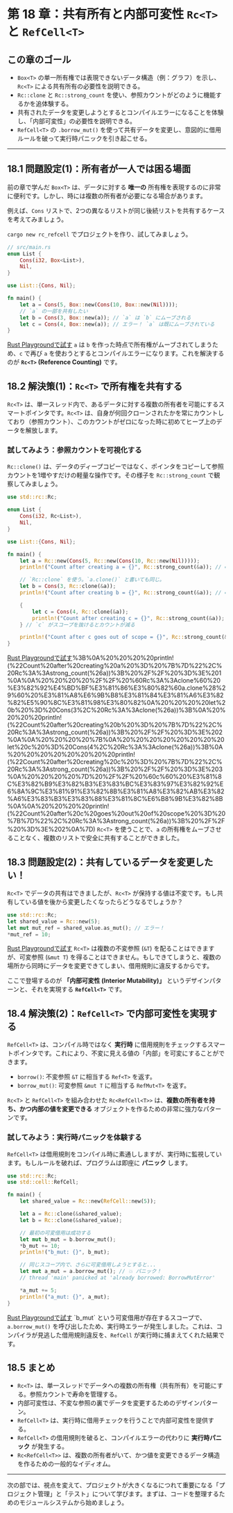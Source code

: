 # 第 18 章：共有所有と内部可変性 `Rc<T>` と `RefCell<T>`

## この章のゴール
- `Box<T>` の単一所有権では表現できないデータ構造（例：グラフ）を示し、`Rc<T>` による共有所有の必要性を説明できる。
- `Rc::clone` と `Rc::strong_count` を使い、参照カウントがどのように機能するかを追体験する。
- 共有されたデータを変更しようとするとコンパイルエラーになることを体験し、「内部可変性」の必要性を説明できる。
- `RefCell<T>` の `.borrow_mut()` を使って共有データを変更し、意図的に借用ルールを破って実行時パニックを引き起こせる。

---

## 18.1 問題設定(1)：所有者が一人では困る場面

前の章で学んだ `Box<T>` は、データに対する **唯一の** 所有権を表現するのに非常に便利です。しかし、時には複数の所有者が必要になる場合があります。

例えば、`Cons` リストで、2つの異なるリストが同じ後続リストを共有するケースを考えてみましょう。

`cargo new rc_refcell` でプロジェクトを作り、試してみましょう。

```rust
// src/main.rs
enum List {
    Cons(i32, Box<List>),
    Nil,
}

use List::{Cons, Nil};

fn main() {
    let a = Cons(5, Box::new(Cons(10, Box::new(Nil))));
    // `a` の一部を共有したい
    let b = Cons(3, Box::new(a)); // `a` は `b` にムーブされる
    let c = Cons(4, Box::new(a)); // エラー！ `a` は既にムーブされている
}
```
[Rust Playgroundで試す](https://play.rust-lang.org/?version=stable&mode=debug&edition=2021&code=%2F%2F%20src%2Fmain.rs%0Aenum%20List%20%7B%0A%20%20%20%20Cons(i32%2C%20Box%3CList%3E)%2C%0A%20%20%20%20Nil%2C%0A%7D%0A%0Ause%20List%3A%3A%7BCons%2C%20Nil%7D%3B%0A%0Afn%20main()%20%7B%0A%20%20%20%20let%20a%20%3D%20Cons(5%2C%20Box%3A%3Anew(Cons(10%2C%20Box%3A%3Anew(Nil))))%3B%0A%20%20%20%20%2F%2F%20%60a%60%20%E3%81%AE%E4%B8%80%E9%83%A8%E3%82%92%E5%85%B1%E6%9C%89%E3%81%97%E3%81%9F%E3%81%84%0A%20%20%20%20let%20b%20%3D%20Cons(3%2C%20Box%3A%3Anew(a))%3B%20%2F%2F%20%60a%60%20%E3%81%AF%20%60b%60%20%E3%81%AB%E3%83%A0%E3%83%BC%E3%83%96%E3%81%95%E3%82%8C%E3%82%8B%0A%20%20%20%20let%20c%20%3D%20Cons(4%2C%20Box%3A%3Anew(a))%3B%20%2F%2F%20%E3%82%A8%E3%83%A9%E3%83%BC%EF%BC%81%20%60a%60%20%E3%81%AF%E6%97%A2%E3%81%AB%E3%83%A0%E3%83%BC%E3%83%96%E3%81%95%E3%82%8C%E3%81%A6%E3%81%84%E3%82%8B%0A%7D)
`a` は `b` を作った時点で所有権がムーブされてしまうため、`c` で再び `a` を使おうとするとコンパイルエラーになります。これを解決するのが **`Rc<T>` (Reference Counting)** です。

## 18.2 解決策(1)：`Rc<T>` で所有権を共有する

`Rc<T>` は、単一スレッド内で、あるデータに対する複数の所有者を可能にするスマートポインタです。`Rc<T>` は、自身が何回クローンされたかを常にカウントしており（参照カウント）、このカウントがゼロになった時に初めてヒープ上のデータを解放します。

### 試してみよう：参照カウントを可視化する

`Rc::clone()` は、データのディープコピーではなく、ポインタをコピーして参照カウントを1増やすだけの軽量な操作です。その様子を `Rc::strong_count` で観察してみましょう。

```rust
use std::rc::Rc;

enum List {
    Cons(i32, Rc<List>),
    Nil,
}

use List::{Cons, Nil};

fn main() {
    let a = Rc::new(Cons(5, Rc::new(Cons(10, Rc::new(Nil)))));
    println!("Count after creating a = {}", Rc::strong_count(&a)); // => 1

    // `Rc::clone` を使う。`a.clone()` と書いても同じ。
    let b = Cons(3, Rc::clone(&a));
    println!("Count after creating b = {}", Rc::strong_count(&a)); // => 2

    {
        let c = Cons(4, Rc::clone(&a));
        println!("Count after creating c = {}", Rc::strong_count(&a)); // => 3
    } // `c` がスコープを抜けるとカウントが減る

    println!("Count after c goes out of scope = {}", Rc::strong_count(&a)); // => 2
}
```
[Rust Playgroundで試す](https://play.rust-lang.org/?version=stable&mode=debug&edition=2021&code=use%20std%3A%3Arc%3A%3ARc%3B%0A%0Aenum%20List%20%7B%0A%20%20%20%20Cons(i32%2C%20Rc%3CList%3E)%2C%0A%20%20%20%20Nil%2C%0A%7D%0A%0Ause%20List%3A%3A%7BCons%2C%20Nil%7D%3B%0A%0Afn%20main()%20%7B%0A%20%20%20%20let%20a%20%3D%20Rc%3A%3Anew(Cons(5%2C%20Rc%3A%3Anew(Cons(10%2C%20Rc%3A%3Anew(Nil))))))%3B%0A%20%20%20%20println!(%22Count%20after%20creating%20a%20%3D%20%7B%7D%22%2C%20Rc%3A%3Astrong_count(%26a))%3B%20%2F%2F%20%3D%3E%201%0A%0A%20%20%20%20%2F%2F%20%60Rc%3A%3Aclone%60%20%E3%82%92%E4%BD%BF%E3%81%86%E3%80%82%60a.clone%28%29%60%20%E3%81%A8%E6%9B%B8%E3%81%84%E3%81%A6%E3%82%82%E5%90%8C%E3%81%98%E3%80%82%0A%20%20%20%20let%20b%20%3D%20Cons(3%2C%20Rc%3A%3Aclone(%26a))%3B%0A%20%20%20%20println!(%22Count%20after%20creating%20b%20%3D%20%7B%7D%22%2C%20Rc%3A%3Astrong_count(%26a))%3B%20%2F%2F%20%3D%3E%202%0A%0A%20%20%20%20%7B%0A%20%20%20%20%20%20%20%20let%20c%20%3D%20Cons(4%2C%20Rc%3A%3Aclone(%26a))%3B%0A%20%20%20%20%20%20%20%20println!(%22Count%20after%20creating%20c%20%3D%20%7B%7D%22%2C%20Rc%3A%3Astrong_count(%26a))%3B%20%2F%2F%20%3D%3E%203%0A%20%20%20%20%7D%20%2F%2F%20%60c%60%20%E3%81%8C%E3%82%B9%E3%82%B3%E3%83%BC%E3%83%97%E3%82%92%E6%8A%9C%E3%81%91%E3%82%8B%E3%81%A8%E3%82%AB%E3%82%A6%E3%83%B3%E3%83%88%E3%81%8C%E6%B8%9B%E3%82%8B%0A%0A%20%20%20%20println!(%22Count%20after%20c%20goes%20out%20of%20scope%20%3D%20%7B%7D%22%2C%20Rc%3A%3Astrong_count(%26a))%3B%20%2F%2F%20%3D%3E%202%0A%7D)
`Rc<T>` を使うことで、`a` の所有権をムーブさせることなく、複数のリストで安全に共有することができました。

## 18.3 問題設定(2)：共有しているデータを変更したい！

`Rc<T>` でデータの共有はできましたが、`Rc<T>` が保持する値は不変です。もし共有している値を後から変更したくなったらどうなるでしょうか？

```rust
use std::rc::Rc;
let shared_value = Rc::new(5);
let mut mut_ref = shared_value.as_mut(); // エラー！
*mut_ref = 10;
```
[Rust Playgroundで試す](https://play.rust-lang.org/?version=stable&mode=debug&edition=2021&code=use%20std%3A%3Arc%3A%3ARc%3B%0Alet%20shared_value%20%3D%20Rc%3A%3Anew(5)%3B%0Alet%20mut%20mut_ref%20%3D%20shared_value.as_mut()%3B%20%2F%2F%20%E3%82%A8%E3%83%A9%E3%83%BC%EF%BC%81%0A%2Amut_ref%20%3D%2010%3B)
`Rc<T>` は複数の不変参照 (`&T`) を配ることはできますが、可変参照 (`&mut T`) を得ることはできません。もしできてしまうと、複数の場所から同時にデータを変更できてしまい、借用規則に違反するからです。

ここで登場するのが **「内部可変性 (Interior Mutability)」** というデザインパターンと、それを実現する **`RefCell<T>`** です。

## 18.4 解決策(2)：`RefCell<T>` で内部可変性を実現する

`RefCell<T>` は、コンパイル時ではなく **実行時** に借用規則をチェックするスマートポインタです。これにより、不変に見える値の「内部」を可変にすることができます。

- `borrow()`: 不変参照 `&T` に相当する `Ref<T>` を返す。
- `borrow_mut()`: 可変参照 `&mut T` に相当する `RefMut<T>` を返す。

`Rc<T>` と `RefCell<T>` を組み合わせた `Rc<RefCell<T>>` は、**複数の所有者を持ち、かつ内部の値を変更できる** オブジェクトを作るための非常に強力なパターンです。

### 試してみよう：実行時パニックを体験する

`RefCell<T>` は借用規則をコンパイル時に素通ししますが、実行時に監視しています。もしルールを破れば、プログラムは即座に **パニック** します。

```rust
use std::rc::Rc;
use std::cell::RefCell;

fn main() {
    let shared_value = Rc::new(RefCell::new(5));

    let a = Rc::clone(&shared_value);
    let b = Rc::clone(&shared_value);

    // 最初の可変借用は成功する
    let mut b_mut = b.borrow_mut();
    *b_mut += 10;
    println!("b_mut: {}", b_mut);

    // 同じスコープ内で、さらに可変借用しようとすると...
    let mut a_mut = a.borrow_mut(); // 💥 パニック！
    // thread 'main' panicked at 'already borrowed: BorrowMutError'

    *a_mut += 5;
    println!("a_mut: {}", a_mut);
}
```
[Rust Playgroundで試す](https://play.rust-lang.org/?version=stable&mode=debug&edition=2021&code=use%20std%3A%3Arc%3A%3ARc%3B%0Ause%20std%3A%3Acell%3A%3ARefCell%3B%0A%0Afn%20main()%20%7B%0A%20%20%20%20let%20shared_value%20%3D%20Rc%3A%3Anew(RefCell%3A%3Anew(5))%3B%0A%0A%20%20%20%20let%20a%20%3D%20Rc%3A%3Aclone(%26shared_value)%3B%0A%20%20%20%20let%20b%20%3D%20Rc%3A%3Aclone(%26shared_value)%3B%0A%0A%20%20%20%20%2F%2F%20%E6%9C%80%E5%88%9D%E3%81%AE%E5%8F%AF%E5%A4%89%E5%80%9F%E7%94%A8%E3%81%AF%E6%88%90%E5%8A%9F%E3%81%99%E3%82%8B%0A%20%20%20%20let%20mut%20b_mut%20%3D%20b.borrow_mut()%3B%0A%20%20%20%20*b_mut%20%2B%3D%2010%3B%0A%20%20%20%20println!(%22b_mut%3A%20%7B%7D%22%2C%20b_mut)%3B%0A%0A%20%20%20%20%2F%2F%20%E5%90%8C%E3%81%98%E3%82%B9%E3%82%B3%E3%83%BC%E3%83%97%E5%86%85%E3%81%A7%E3%80%81%E3%81%95%E3%82%89%E3%81%AB%E5%8F%AF%E5%A4%89%E5%80%9F%E7%94%A8%E3%81%97%E3%82%88%E3%81%86%E3%81%A8%E3%81%99%E3%82%8B%E3%81%A8...%0A%20%20%20%20let%20mut%20a_mut%20%3D%20a.borrow_mut()%3B%20%2F%2F%20%F0%9F%92%A5%20%E3%83%91%E3%83%8B%E3%83%83%E3%82%AF%EF%BC%81%0A%20%20%20%20%2F%2F%20thread%20%27main%27%20panicked%20at%20%27already%20borrowed%3A%20BorrowMutError%27%0A%0A%20%20%20%20*a_mut%20%2B%3D%205%3B%0A%20%20%20%20println!(%22a_mut%3A%20%7B%7D%22%2C%20a_mut)%3B%0A%7D)
`b_mut` という可変借用が存在するスコープで、`a.borrow_mut()` を呼び出したため、実行時エラーが発生しました。これは、コンパイラが見逃した借用規則違反を、`RefCell` が実行時に捕まえてくれた結果です。

## 18.5 まとめ

- `Rc<T>` は、単一スレッドでデータへの複数の所有権（共有所有）を可能にする。参照カウントで寿命を管理する。
- 内部可変性は、不変な参照の裏でデータを変更するためのデザインパターン。
- `RefCell<T>` は、実行時に借用チェックを行うことで内部可変性を提供する。
- `RefCell<T>` の借用規則を破ると、コンパイルエラーの代わりに **実行時パニック** が発生する。
- `Rc<RefCell<T>>` は、複数の所有者がいて、かつ値を変更できるデータ構造を作るための一般的なイディオム。

---

次の部では、視点を変えて、プロジェクトが大きくなるにつれて重要になる「プロジェクト管理」と「テスト」について学びます。まずは、コードを整理するためのモジュールシステムから始めましょう。
